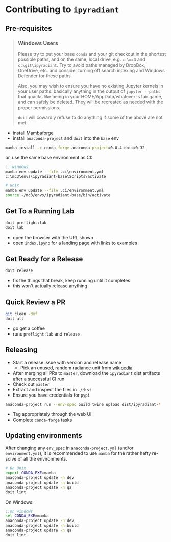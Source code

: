 # Contributing to `ipyradiant`

## Pre-requisites

> ### Windows Users
>
> Please try to put your base `conda` and your git checkout in the shortest possible
> paths, and on the same, local drive, e.g. `c:\mc3` and `c:\git\ipyradiant`. Try to
> avoid paths managed by DropBox, OneDrive, etc. and consider turning off search
> indexing and Windows Defender for these paths.
>
> Also, you may wish to ensure you have no existing Jupyter kernels in your user paths:
> basically anything in the output of `jupyter --paths` that quacks like being in your
> HOME/AppData/whatever is fair game, and can safely be deleted. They will be recreated
> as needed with the proper permissions.
>
> `doit` will cowardly refuse to do anything if some of the above are not met

- install [Mambaforge](https://github.com/conda-forge/miniforge/releases)
- install `anaconda-project` and `doit` into the `base` env

```bat
mamba install -c conda-forge anaconda-project=0.8.4 doit=0.32
```

or, use the same base environment as CI:

```bat
:: windows
mamba env update --file .ci\environment.yml
c:\mc3\envs\ipyradiant-base\Scripts\activate
```

```bash
# unix
mamba env update --file .ci/environment.yml
source ~/mc3/envs/ipyradiant-base/bin/activate
```

## Get To a Running Lab

```bash
doit preflight:lab
doit lab
```

- open the browser with the URL shown
- open `index.ipynb` for a landing page with links to examples

## Get Ready for a Release

```bash
doit release
```

- fix the things that break, keep running until it completes
- this won't actually release anything

## Quick Review a PR

```bash
git clean -dxf
doit all
```

- go get a coffee
- runs `preflight:lab` and `release`

## Releasing

- Start a release issue with version and release name
  - Pick an unused, random radiance unit from [wikipedia][radiance-si-units]
- After merging all PRs to `master`, download the `ipyradiant` dist artifacts after a
  successful CI run
- Check out `master`
- Extract and inspect the files in `./dist`.
- Ensure you have credentials for `pypi`

```bash
anaconda-project run --env-spec build twine upload dist/ipyradiant-*
```

- Tag appropriately through the web UI
- Complete `conda-forge` tasks

[radiance-si-units]: https://en.wikipedia.org/wiki/Radiance#SI_radiometry_units

## Updating environments

After changing any `env_spec` in `anaconda-project.yml` (and/or `environment.yml`), it
is recommended to use `mamba` for the rather hefty re-solve of all the environments.

```bash
# On Unix
export CONDA_EXE=mamba
anaconda-project update -n dev
anaconda-project update -n build
anaconda-project update -n qa
doit lint
```

On Windows:

```bat
::on windows
set CONDA_EXE=mamba
anaconda-project update -n dev
anaconda-project update -n build
anaconda-project update -n qa
doit lint
```
